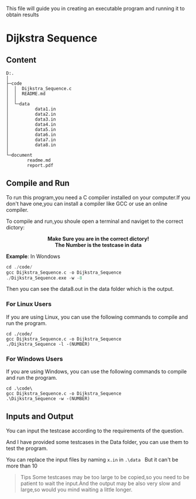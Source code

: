 This file will guide you in creating an executable program and running it to obtain results
# Dijkstra Sequence

## Content
```
D:.
│  
├─code
│  │  Dijkstra_Sequence.c
│  │  README.md
│  │
│  └─data
│          data1.in
│          data2.in
│          data3.in
│          data4.in
│          data5.in
│          data6.in
│          data7.in
│          data8.in
│
└─document
        readme.md
        report.pdf
```
## Compile and Run
To run this program,you need a C compiler installed on your computer.If you don't have one,you can install a compiler like GCC or use an online compiler.

To compile and run,you shoule open a terminal and naviget to the correct dictory:

<center><b> Make Sure you are in the correct dictory!</b></center>
<center><b> The Number is the testcase in data</b></center>

**Example**:
In Wondows
```c
cd ./code/
gcc Dijkstra_Sequence.c -o Dijkstra_Sequence
./Dijkstra_Sequence.exe -w -8
```
Then you can see the data8.out in the data folder which is the output.
### For Linux Users
If you are using Linux, you can use the following commands to compile and run the program.
```
cd ./code/
gcc Dijkstra_Sequence.c -o Dijkstra_Sequence
./Dijkstra_Sequence -l -(NUMBER)
```
### For Windows Users
If you are using Windows, you can use the following commands to compile and run the program.
```
cd .\code\
gcc Dijkstra_Sequence.c -o Dijkstra_Sequence
.\Dijkstra_Sequence -w -(NUMBER)
```

## Inputs and Output
You can input the testcase according to the requirements of the question.

And I have provided some testcases in the Data folder, you can use them to test the program.

You can replace the input files by naming `x.in` in `.\data `
But it can't be more than 10
> Tips
> Some testcases may be too large to be copied,so you need to be patient to wait the input.And the output may be also very slow and large,so would you mind waiting a little longer.